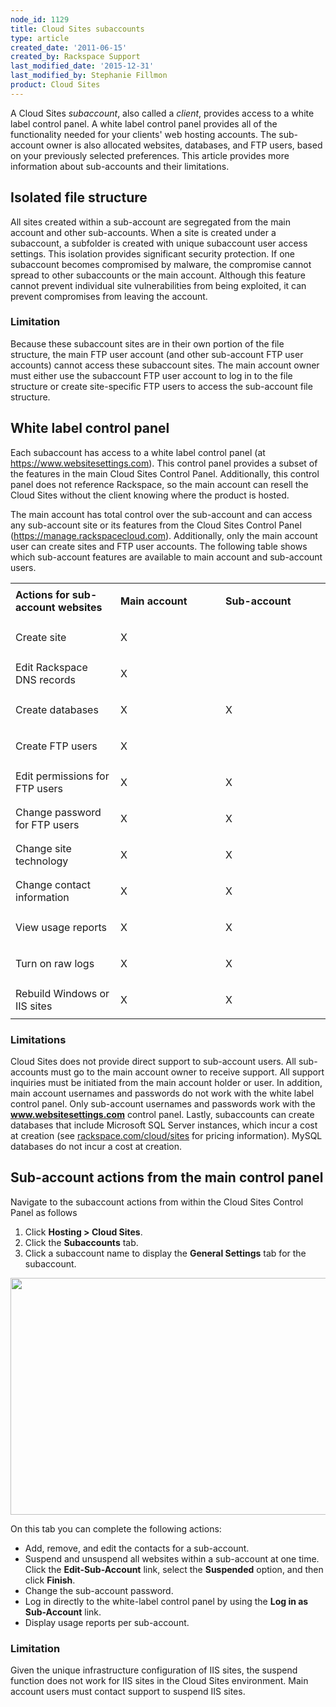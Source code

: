 ```yaml
---
node_id: 1129
title: Cloud Sites subaccounts
type: article
created_date: '2011-06-15'
created_by: Rackspace Support
last_modified_date: '2015-12-31'
last_modified_by: Stephanie Fillmon
product: Cloud Sites
---
```


A Cloud Sites *subaccount*, also called a *client*, provides access to a
white label control panel. A white label control panel provides all of
the functionality needed for your clients' web hosting accounts. The
sub-account owner is also allocated websites, databases, and FTP users,
based on your previously selected preferences. This article provides
more information about sub-accounts and their limitations.

Isolated file structure
-----------------------

All sites created within a sub-account are segregated from the main
account and other sub-accounts. When a site is created under a
subaccount, a subfolder is created with unique subaccount user access
settings. This isolation provides significant security protection. If
one subaccount becomes compromised by malware, the compromise cannot
spread to other subaccounts or the main account. Although this feature
cannot prevent individual site vulnerabilities from being exploited, it
can prevent compromises from leaving the account.

### Limitation

Because these subaccount sites are in their own portion of the file
structure, the main FTP user account (and other sub-account FTP user
accounts) cannot access these subaccount sites. The main account owner
must either use the subaccount FTP user account to log in to the file
structure or create site-specific FTP users to access the sub-account
file structure.

White label control panel
-------------------------

Each subaccount has access to a white label control panel (at
https://www.websitesettings.com). This control panel provides a subset
of the features in the main Cloud Sites Control Panel. Additionally,
this control panel does not reference Rackspace, so the main account can
resell the Cloud Sites without the client knowing where the product is
hosted.

The main account has total control over the sub-account and can access
any sub-account site or its features from the Cloud Sites Control Panel
(https://manage.rackspacecloud.com). Additionally, only the main account
user can create sites and FTP user accounts. The following table shows
which sub-account features are available to main account and sub-account
users.

<table>
<colgroup>
<col width="33%" />
<col width="33%" />
<col width="33%" />
</colgroup>
<tbody>
<tr class="odd">
<td align="left"><strong>Actions for sub-account websites</strong></td>
<td align="left"><p><strong>Main account</strong></p></td>
<td align="left"><strong>Sub-account</strong></td>
</tr>
<tr class="even">
<td align="left">Create site</td>
<td align="left"><p>X</p></td>
<td align="left"><p> </p></td>
</tr>
<tr class="odd">
<td align="left">Edit Rackspace DNS records</td>
<td align="left"><p>X</p></td>
<td align="left"><p> </p></td>
</tr>
<tr class="even">
<td align="left">Create databases</td>
<td align="left"><p>X</p></td>
<td align="left"><p>X</p></td>
</tr>
<tr class="odd">
<td align="left">Create FTP users</td>
<td align="left"><p>X</p></td>
<td align="left"><p> </p></td>
</tr>
<tr class="even">
<td align="left">Edit permissions for FTP users</td>
<td align="left"><p>X</p></td>
<td align="left"><p>X</p></td>
</tr>
<tr class="odd">
<td align="left">Change password for FTP users</td>
<td align="left"><p>X</p></td>
<td align="left"><p>X</p></td>
</tr>
<tr class="even">
<td align="left">Change site technology</td>
<td align="left"><p>X</p></td>
<td align="left"><p>X</p></td>
</tr>
<tr class="odd">
<td align="left">Change contact information</td>
<td align="left"><p>X</p></td>
<td align="left"><p>X</p></td>
</tr>
<tr class="even">
<td align="left">View usage reports</td>
<td align="left"><p>X</p></td>
<td align="left"><p>X</p></td>
</tr>
<tr class="odd">
<td align="left">Turn on raw logs</td>
<td align="left"><p>X</p></td>
<td align="left"><p>X</p></td>
</tr>
<tr class="even">
<td align="left">Rebuild Windows or IIS sites</td>
<td align="left"><p>X</p></td>
<td align="left"><p>X</p></td>
</tr>
</tbody>
</table>



### Limitations

Cloud Sites does not provide direct support to sub-account users. All
sub-accounts must go to the main account owner to receive support. All
support inquiries must be initiated from the main account holder or
user. In addition, main account usernames and passwords do not work with
the white label control panel. Only sub-account usernames and passwords
work with the **www.websitesettings.com** control panel. Lastly,
subaccounts can create databases that include Microsoft SQL Server
instances, which incur a cost at creation (see
[rackspace.com/cloud/sites](http://www.rackspace.com/cloud/sites) for
pricing information). MySQL databases do not incur a cost at creation.

Sub-account actions from the main control panel
-----------------------------------------------

Navigate to the subaccount actions from within the Cloud Sites Control
Panel as follows

1.  Click **Hosting &gt; Cloud Sites**.
2.  Click the **Subaccounts** tab.
3.  Click a subaccount name to display the **General Settings** tab for
    the subaccount.

<img src="https://8026b2e3760e2433679c-fffceaebb8c6ee053c935e8915a3fbe7.ssl.cf2.rackcdn.com/field/image/edit_subaccount.png" width="600" height="379" />

On this tab you can complete the following actions:

-   Add, remove, and edit the contacts for a sub-account.
-   Suspend and unsuspend all websites within a sub-account at one time.
    Click the **Edit-Sub-Account** link, select the **Suspended**
    option, and then click **Finish**.
-   Change the sub-account password.
-   Log in directly to the white-label control panel by using the **Log
    in as Sub-Account** link.
-   Display usage reports per sub-account.

### Limitation

Given the unique infrastructure configuration of IIS sites, the suspend
function does not work for IIS sites in the Cloud Sites environment.
Main account users must contact support to suspend IIS sites.



